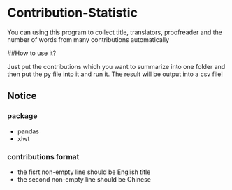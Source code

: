 # Contribution-Statistic
You can using this program to collect title, translators, proofreader and the number of words from many contributions automatically

##How to use it?

Just put the contributions which you want to summarize into one folder and then put the py file into it and run it.
The result will be output into a csv file!

## Notice
### package
- pandas
- xlwt

### contributions format
- the fisrt non-empty line should be English title
- the second non-empty line should be Chinese 
